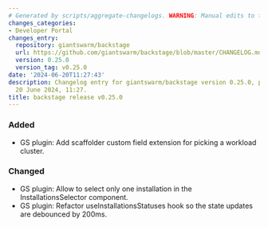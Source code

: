 ```yaml
---
# Generated by scripts/aggregate-changelogs. WARNING: Manual edits to this files will be overwritten.
changes_categories:
- Developer Portal
changes_entry:
  repository: giantswarm/backstage
  url: https://github.com/giantswarm/backstage/blob/master/CHANGELOG.md#0250---2024-06-20
  version: 0.25.0
  version_tag: v0.25.0
date: '2024-06-20T11:27:43'
description: Changelog entry for giantswarm/backstage version 0.25.0, published on
  20 June 2024, 11:27.
title: backstage release v0.25.0
---
```


### Added
- GS plugin: Add scaffolder custom field extension for picking a workload cluster.
### Changed
- GS plugin: Allow to select only one installation in the InstallationsSelector component.
- GS plugin: Refactor useInstallationsStatuses hook so the state updates are debounced by 200ms.
